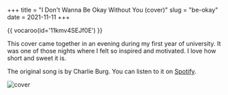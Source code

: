 +++
title = "I Don't Wanna Be Okay Without You (cover)"
slug = "be-okay"
date = 2021-11-11
+++

{{ vocaroo(id='11kmv4SEJf0E') }}

This cover came together in an evening during my first year of university. It was one of those nights where I felt so inspired and motivated. I love how short and sweet it is.

The original song is by Charlie Burg. You can listen to it on [Spotify](https://open.spotify.com/track/5HKv1sFHbXgmXBih203HxT).

![cover](/music/be-okay.jpeg)